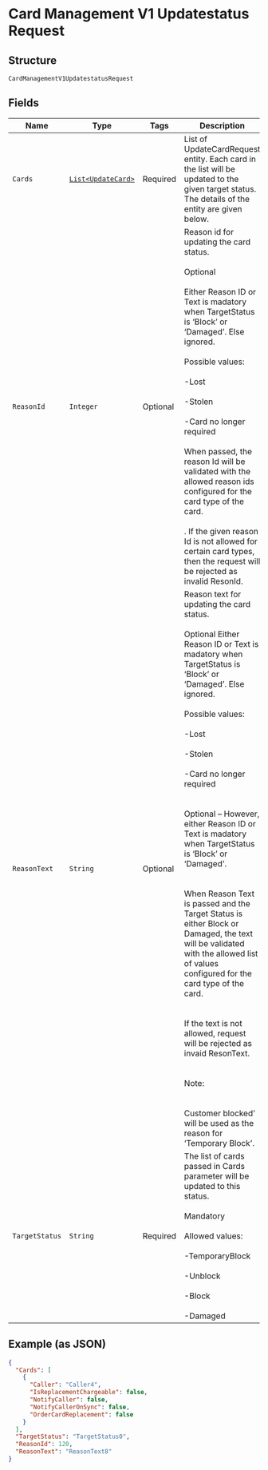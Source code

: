 
# Card Management V1 Updatestatus Request

## Structure

`CardManagementV1UpdatestatusRequest`

## Fields

| Name | Type | Tags | Description | Getter | Setter |
|  --- | --- | --- | --- | --- | --- |
| `Cards` | [`List<UpdateCard>`](../../doc/models/update-card.md) | Required | List of UpdateCardRequest entity. Each card in the list will be updated to the given target status. The details of the entity are given below. | List<UpdateCard> getCards() | setCards(List<UpdateCard> cards) |
| `ReasonId` | `Integer` | Optional | Reason id for updating the card status.<br /><br>Optional<br /><br>Either Reason ID or Text is madatory when TargetStatus is ‘Block’ or ‘Damaged’. Else ignored.<br /><br>Possible values:<br /><br>-Lost <br /><br>-Stolen <br /><br>-Card no longer required<br /><br>When passed, the reason Id will be validated with the allowed reason ids configured for the card type of the card.<br /><br>. If the given reason Id is not allowed for certain card types, then the request will be rejected as invalid ResonId. | Integer getReasonId() | setReasonId(Integer reasonId) |
| `ReasonText` | `String` | Optional | Reason text for updating the card status.<br /><br>Optional Either Reason ID or Text is madatory when TargetStatus is ‘Block’ or ‘Damaged’. Else ignored.<br /><br>Possible values:<br /><br>-Lost <br /><br>-Stolen <br /><br>-Card no longer required <br /><br><br>Optional – However, either Reason ID or Text is madatory when TargetStatus is ‘Block’ or ‘Damaged’.<br /><br><br>When Reason Text is passed and the Target Status is either Block or Damaged, the text will be validated with the allowed list of values configured for the card type of the card.<br /><br><br>If the text is not allowed, request will be rejected as invaid ResonText.<br /><br><br>Note:<br /><br><br>Customer blocked’ will be used as the reason for ‘Temporary Block’. | String getReasonText() | setReasonText(String reasonText) |
| `TargetStatus` | `String` | Required | The list of cards passed in Cards parameter will be updated to this status.<br /><br>Mandatory<br /><br>Allowed values:<br /><br>-TemporaryBlock<br /><br>-Unblock<br /><br>-Block<br /><br>-Damaged<br /> | String getTargetStatus() | setTargetStatus(String targetStatus) |

## Example (as JSON)

```json
{
  "Cards": [
    {
      "Caller": "Caller4",
      "IsReplacementChargeable": false,
      "NotifyCaller": false,
      "NotifyCallerOnSync": false,
      "OrderCardReplacement": false
    }
  ],
  "TargetStatus": "TargetStatus0",
  "ReasonId": 120,
  "ReasonText": "ReasonText8"
}
```

